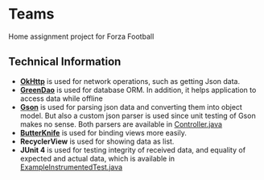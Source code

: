 # Teams
Home assignment project for Forza Football

## Technical Information

 - **[OkHttp](http://square.github.io/okhttp/)** is used for network operations, such as getting Json data.
 - **[GreenDao](http://greenrobot.org/greendao/)** is used for database ORM. In addition, it helps application to access data while offline
 - **[Gson](https://github.com/google/gson)** is used for parsing json data and converting them into object model. But also a custom json parser is used since unit testing of Gson makes no sense. Both parsers are available in [Controller.java](https://github.com/pouria-faraji/Teams/blob/master/app/src/main/java/com/forza/home/assignments/teams/controller/Controller.java)
 - **[ButterKnife](http://jakewharton.github.io/butterknife/)** is used for binding views more easily.
 - **RecyclerView** is used for showing data as list.
 - **JUnit 4** is used for testing integrity of received data, and equality of expected and actual data, which is available in [ExampleInstrumentedTest.java](https://github.com/pouria-faraji/Teams/blob/master/app/src/androidTest/java/com/forza/home/assignments/teams/ExampleInstrumentedTest.java)


